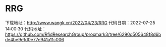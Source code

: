 # RRG
下载地址：http://www.wangk.cn/2022/04/23/RRG
代码日期：2022-07-25 14:00:30
代码地址：https://github.com/RfidResearchGroup/proxmark3/tree/6290d505648f8d6bde4be9e1d0e77e941a11c006
